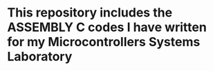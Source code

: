 # This repository includes the ASSEMBLY C codes I have written for my Microcontrollers Systems Laboratory
